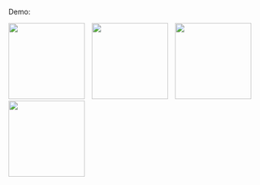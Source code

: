 Demo:

<img src="https://github.com/user-attachments/assets/46e9688e-cdd6-4bff-abc8-3cf74989a301" width="150" style="display: inline-block; margin-right: 10px;">
<img src="https://github.com/user-attachments/assets/820615e8-76ac-4001-82e8-832cd681a1b8" width="150" style="display: inline-block; margin-right: 10px;">
<img src="https://github.com/user-attachments/assets/034727fe-d1ba-4160-bcac-e8e35a9b0aea" width="150" style="display: inline-block;">
<img src="https://github.com/user-attachments/assets/71575550-30bf-4e37-a86f-c8372c39b2f4" width="150" style="display: inline-block; margin-right: 10px;">
